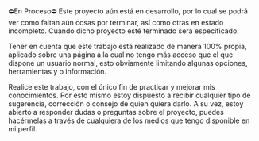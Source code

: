 ⛔En Proceso⛔ 
Este proyecto aún está en desarrollo, por lo cual se podrá ver como faltan aún cosas por terminar, así como otras en estado incompleto. Cuando dicho proyecto esté terminado será especificado.

Tener en cuenta que este trabajo está realizado de manera 100% propia, aplicado sobre una página a la cual no tengo más acceso que el que dispone un usuario normal, esto obviamente limitando algunas opciones, herramientas y o información.

Realice este trabajo, con el único fin de practicar y mejorar mis conocimientos. Por esto mismo estoy dispuesto a recibir cualquier tipo de sugerencia, corrección o consejo de quien quiera darlo. A su vez, estoy abierto a responder dudas o preguntas sobre el proyecto, puedes hacérmelas a través de cualquiera de los medios que tengo disponible en mi perfil.

